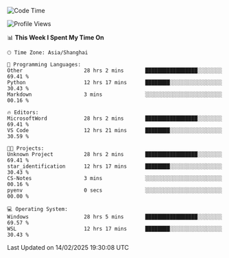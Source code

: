 <!--START_SECTION:waka-->
![Code Time](http://img.shields.io/badge/Code%20Time-2%2C285%20hrs%2017%20mins-blue)

![Profile Views](http://img.shields.io/badge/Profile%20Views-3-blue)

📊 **This Week I Spent My Time On** 

```text
🕑︎ Time Zone: Asia/Shanghai

💬 Programming Languages: 
Other                    28 hrs 2 mins       █████████████████░░░░░░░░   69.41 % 
Python                   12 hrs 17 mins      ████████░░░░░░░░░░░░░░░░░   30.43 % 
Markdown                 3 mins              ░░░░░░░░░░░░░░░░░░░░░░░░░   00.16 % 

🔥 Editors: 
MicrosoftWord            28 hrs 2 mins       █████████████████░░░░░░░░   69.41 % 
VS Code                  12 hrs 21 mins      ████████░░░░░░░░░░░░░░░░░   30.59 % 

🐱‍💻 Projects: 
Unknown Project          28 hrs 2 mins       █████████████████░░░░░░░░   69.41 % 
star_identification      12 hrs 17 mins      ████████░░░░░░░░░░░░░░░░░   30.43 % 
CS-Notes                 3 mins              ░░░░░░░░░░░░░░░░░░░░░░░░░   00.16 % 
pyenv                    0 secs              ░░░░░░░░░░░░░░░░░░░░░░░░░   00.00 % 

💻 Operating System: 
Windows                  28 hrs 5 mins       █████████████████░░░░░░░░   69.57 % 
WSL                      12 hrs 17 mins      ████████░░░░░░░░░░░░░░░░░   30.43 % 
```


 Last Updated on 14/02/2025 19:30:08 UTC
<!--END_SECTION:waka-->